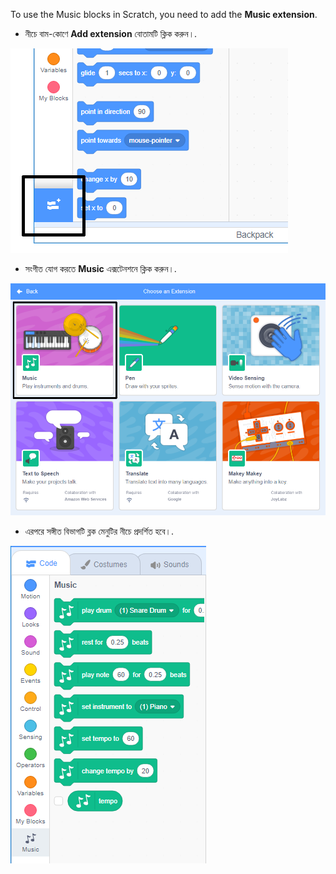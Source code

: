 To use the Music blocks in Scratch, you need to add the **Music extension**.

+ নীচে বাম-কোণে **Add extension** বোতামটি ক্লিক করুন।.

![add extension button highlighted](images/add-extension-annotated.png)

+ সংগীত যোগ করতে **Music** এক্সটেনশনে ক্লিক করুন।.

![music extension highlighted](images/click-music-annotated.png)

+ এরপরে সঙ্গীত বিভাগটি ব্লক মেনুটির নীচে প্রদর্শিত হবে।.

![music extension blocks](images/music-extension-blocks.png)